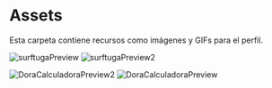
# Assets
Esta carpeta contiene recursos como imágenes y GIFs para el perfil.

![surftugaPreview](https://github.com/user-attachments/assets/bb4ac0d6-44be-428b-858f-b74db386f808)
![surftugaPreview2](https://github.com/user-attachments/assets/c49a8335-d0e2-4589-849d-04260c953a95)

![DoraCalculadoraPreview2](https://github.com/user-attachments/assets/86db71b5-94bc-4c3f-95e3-495505ad3933)
![DoraCalculadoraPreview](https://github.com/user-attachments/assets/1a324d97-e5ab-4972-98b8-c1b2c09737d2)
